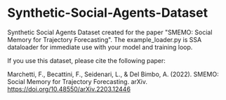 # Synthetic-Social-Agents-Dataset

Synthetic Social Agents Dataset created for the paper "SMEMO: Social Memory for Trajectory Forecasting".
The example_loader.py is SSA dataloader for immediate use with your model and training loop.

If you use this dataset, please cite the following paper:

Marchetti, F., Becattini, F., Seidenari, L., & Del Bimbo, A. (2022). SMEMO: Social Memory for Trajectory Forecasting. arXiv. https://doi.org/10.48550/arXiv.2203.12446
